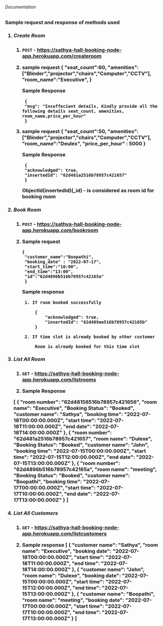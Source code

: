 <h6>Documentation<h6>

<h3>Sample request and response of  methods used<h3>

1.  <h5>Create Room </h5>

    1. `POST` - https://sathya-hall-booking-node-app.herokuapp.com/createroom
    

    2. sample request
            {
            "seat_count":60,
            "amenities":["Blinder","projector","chairs","Computer","CCTV"],
            "room_name":"Executive",
            }
            
       Sample Response

            {
            "msg": "Insuffecient details, Kindly provide all the following details seat_count, amenities, room_name,price_per_hour"
            }

    3. sample request
            {
            "seat_count":50,
            "amenities":["Blinder","projector","chairs","Computer","CCTV"],
            "room_name":"Deulex",
            "price_per_hour" : 5000
            }
            
       Sample Response

            {
            "acknowledged": true,
            "insertedId": "62d481a2516b78957c421657"
            }

       ObjectId(insertedId)(_id) - is considered as room id for booking room

2.  <h5>Book Room </h5>

    1. `POST` - https://sathya-hall-booking-node-app.herokuapp.com/bookroom

    2. Sample request
    
           {
            "customer_name":"Boopathi",
            "booking_date" : "2022-07-17",
            "start_time":"10:00",
            "end_time":"13:00",
            "id":"62d4896b516b78957c42165a"
            }
           
        Sample response

            1. If room booked successfully

                {
                    "acknowledged": true,
                    "insertedId": "62d489ae516b78957c42165b"
                }

            2. If time slot is already booked by other customer
            
                Room is already booked for this time slot
                

3.  <h5>List All Room </h5>

    1. `GET` - https://sathya-hall-booking-node-app.herokuapp.com/listrooms
    
    2. Sample Response

    [
    {
        "room number": "62d48156516b78957c421656",
        "room name": "Executive",
        "Booking Status": "Booked",
        "customer name": "Sathya",
        "booking time": "2022-07-18T00:00:00.000Z",
        "start time": "2022-07-18T11:00:00.000Z",
        "end date": "2022-07-18T14:00:00.000Z"
    },
    {
        "room number": "62d481a2516b78957c421657",
        "room name": "Dulexe",
        "Booking Status": "Booked",
        "customer name": "John",
        "booking time": "2022-07-15T00:00:00.000Z",
        "start time": "2022-07-15T12:00:00.000Z",
        "end date": "2022-07-15T13:00:00.000Z"
    },
    {
        "room number": "62d4896b516b78957c42165a",
        "room name": "meeting",
        "Booking Status": "Booked",
        "customer name": "Boopathi",
        "booking time": "2022-07-17T00:00:00.000Z",
        "start time": "2022-07-17T10:00:00.000Z",
        "end date": "2022-07-17T13:00:00.000Z"
    }
]

4.  <h5>List All Customers </h5>

    1. `GET` - https://sathya-hall-booking-node-app.herokuapp.com/listcustomers


    2. Sample response
    [
    {
        "customer name": "Sathya",
        "room name": "Executive",
        "booking date": "2022-07-18T00:00:00.000Z",
        "start time": "2022-07-18T11:00:00.000Z",
        "end time": "2022-07-18T14:00:00.000Z"
    },
    {
        "customer name": "John",
        "room name": "Dulexe",
        "booking date": "2022-07-15T00:00:00.000Z",
        "start time": "2022-07-15T12:00:00.000Z",
        "end time": "2022-07-15T13:00:00.000Z"
    },
    {
        "customer name": "Boopathi",
        "room name": "meeting",
        "booking date": "2022-07-17T00:00:00.000Z",
        "start time": "2022-07-17T10:00:00.000Z",
        "end time": "2022-07-17T13:00:00.000Z"
    }
]
